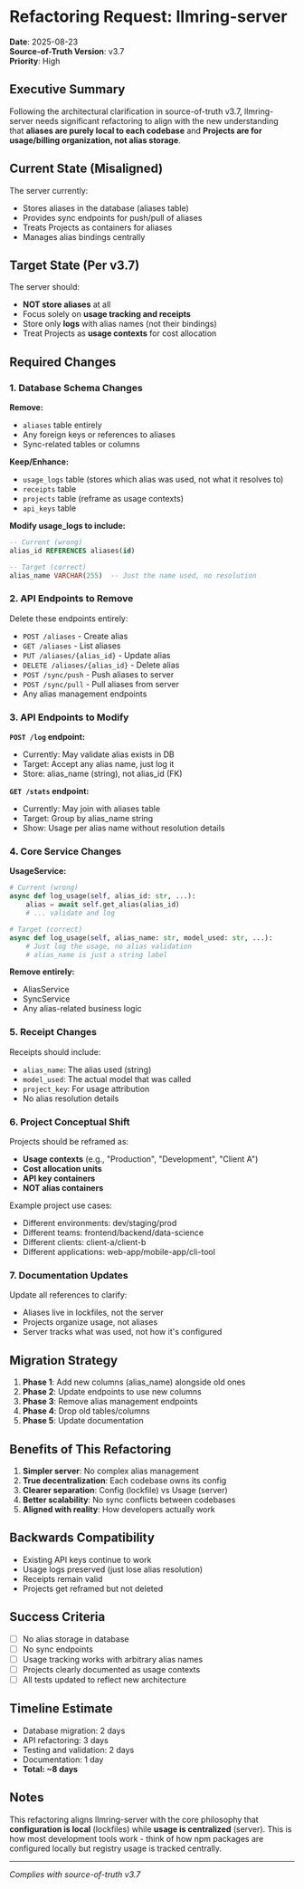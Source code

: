 # Refactoring Request: llmring-server

**Date**: 2025-08-23  
**Source-of-Truth Version**: v3.7  
**Priority**: High

## Executive Summary

Following the architectural clarification in source-of-truth v3.7, llmring-server needs significant refactoring to align with the new understanding that **aliases are purely local to each codebase** and **Projects are for usage/billing organization, not alias storage**.

## Current State (Misaligned)

The server currently:
- Stores aliases in the database (aliases table)
- Provides sync endpoints for push/pull of aliases
- Treats Projects as containers for aliases
- Manages alias bindings centrally

## Target State (Per v3.7)

The server should:
- **NOT store aliases** at all
- Focus solely on **usage tracking and receipts**
- Store only **logs** with alias names (not their bindings)
- Treat Projects as **usage contexts** for cost allocation

## Required Changes

### 1. Database Schema Changes

**Remove:**
- `aliases` table entirely
- Any foreign keys or references to aliases
- Sync-related tables or columns

**Keep/Enhance:**
- `usage_logs` table (stores which alias was used, not what it resolves to)
- `receipts` table
- `projects` table (reframe as usage contexts)
- `api_keys` table

**Modify usage_logs to include:**
```sql
-- Current (wrong)
alias_id REFERENCES aliases(id)

-- Target (correct)
alias_name VARCHAR(255)  -- Just the name used, no resolution
```

### 2. API Endpoints to Remove

Delete these endpoints entirely:
- `POST /aliases` - Create alias
- `GET /aliases` - List aliases
- `PUT /aliases/{alias_id}` - Update alias
- `DELETE /aliases/{alias_id}` - Delete alias
- `POST /sync/push` - Push aliases to server
- `POST /sync/pull` - Pull aliases from server
- Any alias management endpoints

### 3. API Endpoints to Modify

**`POST /log` endpoint:**
- Currently: May validate alias exists in DB
- Target: Accept any alias name, just log it
- Store: alias_name (string), not alias_id (FK)

**`GET /stats` endpoint:**
- Currently: May join with aliases table
- Target: Group by alias_name string
- Show: Usage per alias name without resolution details

### 4. Core Service Changes

**UsageService:**
```python
# Current (wrong)
async def log_usage(self, alias_id: str, ...):
    alias = await self.get_alias(alias_id)
    # ... validate and log

# Target (correct)
async def log_usage(self, alias_name: str, model_used: str, ...):
    # Just log the usage, no alias validation
    # alias_name is just a string label
```

**Remove entirely:**
- AliasService
- SyncService
- Any alias-related business logic

### 5. Receipt Changes

Receipts should include:
- `alias_name`: The alias used (string)
- `model_used`: The actual model that was called
- `project_key`: For usage attribution
- No alias resolution details

### 6. Project Conceptual Shift

Projects should be reframed as:
- **Usage contexts** (e.g., "Production", "Development", "Client A")
- **Cost allocation units**
- **API key containers**
- **NOT alias containers**

Example project use cases:
- Different environments: dev/staging/prod
- Different teams: frontend/backend/data-science
- Different clients: client-a/client-b
- Different applications: web-app/mobile-app/cli-tool

### 7. Documentation Updates

Update all references to clarify:
- Aliases live in lockfiles, not the server
- Projects organize usage, not aliases
- Server tracks what was used, not how it's configured

## Migration Strategy

1. **Phase 1**: Add new columns (alias_name) alongside old ones
2. **Phase 2**: Update endpoints to use new columns
3. **Phase 3**: Remove alias management endpoints
4. **Phase 4**: Drop old tables/columns
5. **Phase 5**: Update documentation

## Benefits of This Refactoring

1. **Simpler server**: No complex alias management
2. **True decentralization**: Each codebase owns its config
3. **Clearer separation**: Config (lockfile) vs Usage (server)
4. **Better scalability**: No sync conflicts between codebases
5. **Aligned with reality**: How developers actually work

## Backwards Compatibility

- Existing API keys continue to work
- Usage logs preserved (just lose alias resolution)
- Receipts remain valid
- Projects get reframed but not deleted

## Success Criteria

- [ ] No alias storage in database
- [ ] No sync endpoints
- [ ] Usage tracking works with arbitrary alias names
- [ ] Projects clearly documented as usage contexts
- [ ] All tests updated to reflect new architecture

## Timeline Estimate

- Database migration: 2 days
- API refactoring: 3 days
- Testing and validation: 2 days
- Documentation: 1 day
- **Total: ~8 days**

## Notes

This refactoring aligns llmring-server with the core philosophy that **configuration is local** (lockfiles) while **usage is centralized** (server). This is how most development tools work - think of how npm packages are configured locally but registry usage is tracked centrally.

---

*Complies with source-of-truth v3.7*